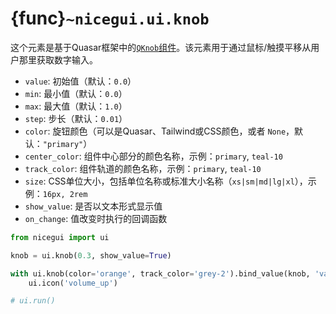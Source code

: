 # {func}`~nicegui.ui.knob`

这个元素是基于Quasar框架中的[`QKnob`组件](https://quasar.dev/vue-components/knob)。该元素用于通过鼠标/触摸平移从用户那里获取数字输入。

- `value`: 初始值（默认：`0.0`）
- `min`: 最小值（默认：`0.0`）
- `max`: 最大值（默认：`1.0`）
- `step`: 步长（默认：`0.01`）
- `color`: 旋钮颜色（可以是Quasar、Tailwind或CSS颜色，或者 `None`，默认：`"primary"`）
- `center_color`: 组件中心部分的颜色名称，示例：`primary`, `teal-10`
- `track_color`: 组件轨道的颜色名称，示例：`primary`, `teal-10`
- `size`: CSS单位大小，包括单位名称或标准大小名称（`xs|sm|md|lg|xl`），示例：`16px, 2rem`
- `show_value`: 是否以文本形式显示值
- `on_change`: 值改变时执行的回调函数

```python
from nicegui import ui

knob = ui.knob(0.3, show_value=True)

with ui.knob(color='orange', track_color='grey-2').bind_value(knob, 'value'):
    ui.icon('volume_up')

# ui.run()
```
